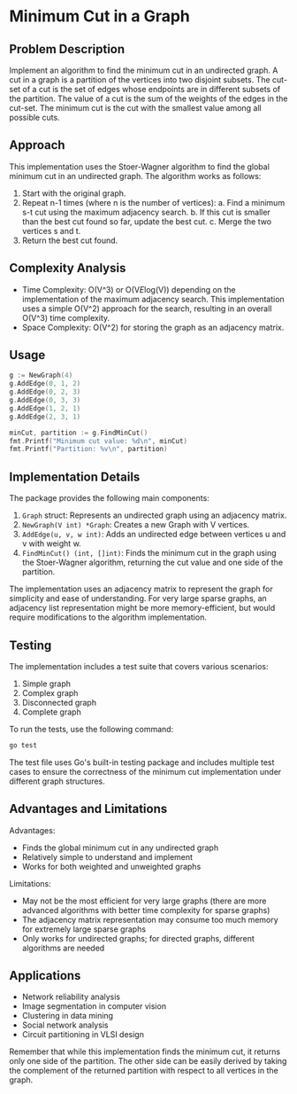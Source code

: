 # Minimum Cut in a Graph

## Problem Description

Implement an algorithm to find the minimum cut in an undirected graph. A cut in a graph is a partition of the vertices into two disjoint subsets. The cut-set of a cut is the set of edges whose endpoints are in different subsets of the partition. The value of a cut is the sum of the weights of the edges in the cut-set. The minimum cut is the cut with the smallest value among all possible cuts.

## Approach

This implementation uses the Stoer-Wagner algorithm to find the global minimum cut in an undirected graph. The algorithm works as follows:

1. Start with the original graph.
2. Repeat n-1 times (where n is the number of vertices):
   a. Find a minimum s-t cut using the maximum adjacency search.
   b. If this cut is smaller than the best cut found so far, update the best cut.
   c. Merge the two vertices s and t.
3. Return the best cut found.

## Complexity Analysis

- Time Complexity: O(V^3) or O(V*E*log(V)) depending on the implementation of the maximum adjacency search. This implementation uses a simple O(V^2) approach for the search, resulting in an overall O(V^3) time complexity.
- Space Complexity: O(V^2) for storing the graph as an adjacency matrix.

## Usage

```go
g := NewGraph(4)
g.AddEdge(0, 1, 2)
g.AddEdge(0, 2, 3)
g.AddEdge(0, 3, 3)
g.AddEdge(1, 2, 1)
g.AddEdge(2, 3, 1)

minCut, partition := g.FindMinCut()
fmt.Printf("Minimum cut value: %d\n", minCut)
fmt.Printf("Partition: %v\n", partition)
```

## Implementation Details

The package provides the following main components:

1. `Graph` struct: Represents an undirected graph using an adjacency matrix.
2. `NewGraph(V int) *Graph`: Creates a new Graph with V vertices.
3. `AddEdge(u, v, w int)`: Adds an undirected edge between vertices u and v with weight w.
4. `FindMinCut() (int, []int)`: Finds the minimum cut in the graph using the Stoer-Wagner algorithm, returning the cut value and one side of the partition.

The implementation uses an adjacency matrix to represent the graph for simplicity and ease of understanding. For very large sparse graphs, an adjacency list representation might be more memory-efficient, but would require modifications to the algorithm implementation.

## Testing

The implementation includes a test suite that covers various scenarios:

1. Simple graph
2. Complex graph
3. Disconnected graph
4. Complete graph

To run the tests, use the following command:

```bash
go test
```

The test file uses Go's built-in testing package and includes multiple test cases to ensure the correctness of the minimum cut implementation under different graph structures.

## Advantages and Limitations

Advantages:
- Finds the global minimum cut in any undirected graph
- Relatively simple to understand and implement
- Works for both weighted and unweighted graphs

Limitations:
- May not be the most efficient for very large graphs (there are more advanced algorithms with better time complexity for sparse graphs)
- The adjacency matrix representation may consume too much memory for extremely large sparse graphs
- Only works for undirected graphs; for directed graphs, different algorithms are needed

## Applications

- Network reliability analysis
- Image segmentation in computer vision
- Clustering in data mining
- Social network analysis
- Circuit partitioning in VLSI design

Remember that while this implementation finds the minimum cut, it returns only one side of the partition. The other side can be easily derived by taking the complement of the returned partition with respect to all vertices in the graph.

